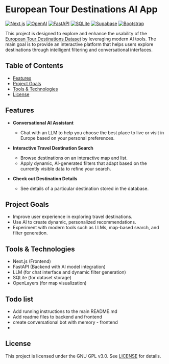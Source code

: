 # European Tour Destinations AI App

[![Next.js](https://img.shields.io/badge/Next.js-black?logo=next.js&logoColor=white)](#)
[![OpenAI](https://img.shields.io/badge/OpenAI-412991.svg?logo=OpenAI&logoColor=white)](#)
[![FastAPI](https://img.shields.io/badge/FastAPI-009688.svg?&logo=FastAPI&logoColor=white)](#)
[![SQLite](https://img.shields.io/badge/SQLite-%2307405e.svg?logo=sqlite&logoColor=white)](#)
[![Supabase](https://img.shields.io/badge/Supabase-3FCF8E?logo=supabase&logoColor=fff)](#)
[![Bootstrap](https://img.shields.io/badge/Bootstrap-7952B3?logo=bootstrap&logoColor=fff)](#)


This project is designed to explore and enhance the usability
of the [European Tour Destinations Dataset](https://www.kaggle.com/datasets/faizadani/european-tour-destinations-dataset) 
by leveraging modern AI tools. 
The main goal is to provide an interactive platform that helps
users explore destinations 
through intelligent filtering and conversational interfaces.

## Table of Contents
* [Features](#features)
* [Project Goals](#project-goals)
* [Tools & Technologies](#tools--technologies)
* [License](#license)


## Features

* **Conversational AI Assistant**

    * Chat with an LLM to help you choose the best place to live or visit in Europe based on your personal preferences.

* **Interactive Travel Destination Search**

    * Browse destinations on an interactive map and list.
    * Apply dynamic, AI-generated filters that adapt based on the currently visible data to refine your search.

* **Check out Destination Details**

  * See details of a particular destination stored in the database.

## Project Goals

* Improve user experience in exploring travel destinations.
* Use AI to create dynamic, personalized recommendations.
* Experiment with modern tools such as LLMs, map-based search, and filter generation.

## Tools & Technologies

* Next.js (Frontend)
* FastAPI (Backend with AI model integration)
* LLM (for chat interface and dynamic filter generation)
* SQLite (for dataset storage)
* OpenLayers (for map visualization)

## Todo list
* Add running instructions to the main README.md
* Add readme files to backend and frontend
* create conversational bot with memory - frontend
* 

## License

This project is licensed under the GNU GPL v3.0. See [LICENSE](LICENSE) for details.
